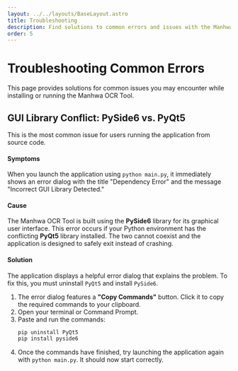 ```yaml
---
layout: ../../layouts/BaseLayout.astro
title: Troubleshooting
description: Find solutions to common errors and issues with the Manhwa OCR Tool.
order: 5
---
```


# Troubleshooting Common Errors

This page provides solutions for common issues you may encounter while installing or running the Manhwa OCR Tool.

## GUI Library Conflict: PySide6 vs. PyQt5

This is the most common issue for users running the application from source code.

#### Symptoms

When you launch the application using `python main.py`, it immediately shows an error dialog with the title "Dependency Error" and the message "Incorrect GUI Library Detected."

#### Cause

The Manhwa OCR Tool is built using the **PySide6** library for its graphical user interface. This error occurs if your Python environment has the conflicting **PyQt5** library installed. The two cannot coexist and the application is designed to safely exit instead of crashing.

#### Solution

The application displays a helpful error dialog that explains the problem. To fix this, you must uninstall `PyQt5` and install `PySide6`.

1.  The error dialog features a **"Copy Commands"** button. Click it to copy the required commands to your clipboard.
2.  Open your terminal or Command Prompt.
3.  Paste and run the commands:
    ```bash
    pip uninstall PyQt5
    pip install pyside6
    ```
4.  Once the commands have finished, try launching the application again with `python main.py`. It should now start correctly.